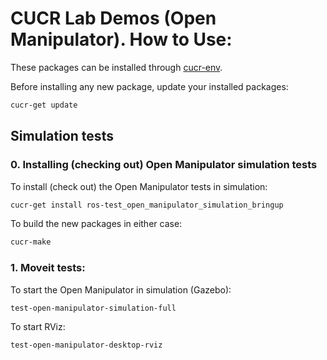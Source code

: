 # CUCR Lab Demos (Open Manipulator). How to Use:

These packages can be installed through [cucr-env](https://github.com/CardiffUniversityComputationalRobotics/tue-env).

Before installing any new package, update your installed packages:

```bash
cucr-get update
```

## Simulation tests

### 0. Installing (checking out) Open Manipulator simulation tests

To install (check out) the Open Manipulator tests in simulation:

```bash
cucr-get install ros-test_open_manipulator_simulation_bringup
```

To build the new packages in either case:

```bash
cucr-make
```

### 1. Moveit tests:

To start the Open Manipulator in simulation (Gazebo):

```bash
test-open-manipulator-simulation-full
```

To start RViz:

```bash
test-open-manipulator-desktop-rviz
```
